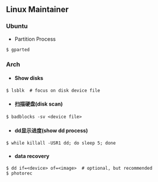 ## Linux Maintainer


### Ubuntu
  - Partition Process
  ```shell
  $ gparted
  ```

### Arch
  - #### Show disks
  ```shell
  $ lsblk  # focus on disk device file
  ```
  - #### 扫描硬盘(disk scan)
  ```shell
  $ badblocks -sv <device file>
  ```

  - #### dd显示进度(show dd process)
  ```shell
  $ while killall -USR1 dd; do sleep 5; done
  ```

  - #### data recovery
  ```shell
  $ dd if=<device> of=<image>  # optional, but recommended
  $ photorec
  ```
